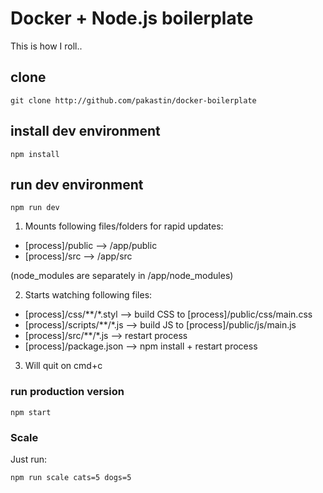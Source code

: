 # Docker + Node.js boilerplate
This is how I roll..

## clone
```
git clone http://github.com/pakastin/docker-boilerplate
```

## install dev environment
```
npm install
```

## run dev environment
```
npm run dev
```
1) Mounts following files/folders for rapid updates:
- [process]/public --> /app/public
- [process]/src --> /app/src

(node_modules are separately in /app/node_modules)

2) Starts watching following files:
- [process]/css/**/*.styl --> build CSS to [process]/public/css/main.css
- [process]/scripts/**/*.js --> build JS to [process]/public/js/main.js
- [process]/src/**/*.js --> restart process
- [process]/package.json --> npm install + restart process

3) Will quit on cmd+c

### run production version
```
npm start
```

### Scale
Just run:
```
npm run scale cats=5 dogs=5
```
